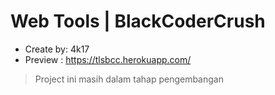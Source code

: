 # Web Tools | BlackCoderCrush

- Create by: 4k17
- Preview : https://tlsbcc.herokuapp.com/

> Project ini masih dalam tahap pengembangan
